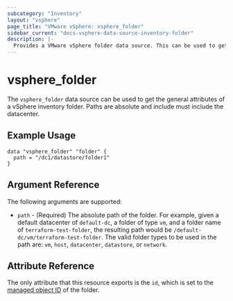 ```yaml
---
subcategory: "Inventory"
layout: "vsphere"
page_title: "VMware vSphere: vsphere_folder"
sidebar_current: "docs-vsphere-data-source-inventory-folder"
description: |-
  Provides a VMware vSphere folder data source. This can be used to get the general attributes of a vSphere inventory folder.
---
```


# vsphere\_folder

The `vsphere_folder` data source can be used to get the general attributes of a
vSphere inventory folder. Paths are absolute and include must include the
datacenter.  

## Example Usage

```hcl
data "vsphere_folder" "folder" {
  path = "/dc1/datastore/folder1"
}
```

## Argument Reference

The following arguments are supported:

* `path` - (Required) The absolute path of the folder. For example, given a
  default datacenter of `default-dc`, a folder of type `vm`, and a folder name
  of `terraform-test-folder`, the resulting path would be
  `/default-dc/vm/terraform-test-folder`. The valid folder types to be used in
  the path are: `vm`, `host`, `datacenter`, `datastore`, or `network`.

## Attribute Reference

The only attribute that this resource exports is the `id`, which is set to the
[managed object ID][docs-about-morefs] of the folder.

[docs-about-morefs]: /docs/providers/vsphere/index.html#use-of-managed-object-references-by-the-vsphere-provider

